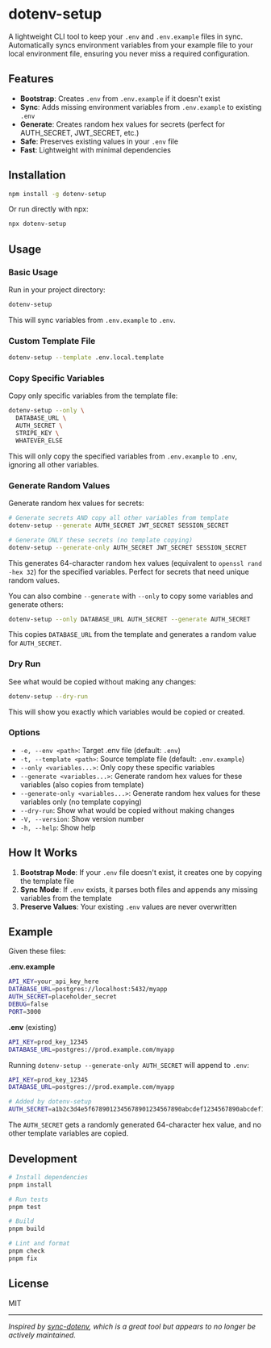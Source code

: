 # dotenv-setup

A lightweight CLI tool to keep your `.env` and `.env.example` files in sync. Automatically syncs environment variables from your example file to your local environment file, ensuring you never miss a required configuration.

## Features

- **Bootstrap**: Creates `.env` from `.env.example` if it doesn't exist
- **Sync**: Adds missing environment variables from `.env.example` to existing `.env`
- **Generate**: Creates random hex values for secrets (perfect for AUTH_SECRET, JWT_SECRET, etc.)
- **Safe**: Preserves existing values in your `.env` file
- **Fast**: Lightweight with minimal dependencies

## Installation

```bash
npm install -g dotenv-setup
```

Or run directly with npx:

```bash
npx dotenv-setup
```

## Usage

### Basic Usage

Run in your project directory:

```bash
dotenv-setup
```

This will sync variables from `.env.example` to `.env`.

### Custom Template File

```bash
dotenv-setup --template .env.local.template
```

### Copy Specific Variables

Copy only specific variables from the template file:

```bash
dotenv-setup --only \
  DATABASE_URL \
  AUTH_SECRET \
  STRIPE_KEY \
  WHATEVER_ELSE
```

This will only copy the specified variables from `.env.example` to `.env`, ignoring all other variables.

### Generate Random Values

Generate random hex values for secrets:

```bash
# Generate secrets AND copy all other variables from template
dotenv-setup --generate AUTH_SECRET JWT_SECRET SESSION_SECRET

# Generate ONLY these secrets (no template copying)
dotenv-setup --generate-only AUTH_SECRET JWT_SECRET SESSION_SECRET
```

This generates 64-character random hex values (equivalent to `openssl rand -hex 32`) for the specified variables. Perfect for secrets that need unique random values.

You can also combine `--generate` with `--only` to copy some variables and generate others:

```bash
dotenv-setup --only DATABASE_URL AUTH_SECRET --generate AUTH_SECRET
```

This copies `DATABASE_URL` from the template and generates a random value for `AUTH_SECRET`.

### Dry Run

See what would be copied without making any changes:

```bash
dotenv-setup --dry-run
```

This will show you exactly which variables would be copied or created.

### Options

- `-e, --env <path>`: Target .env file (default: `.env`)
- `-t, --template <path>`: Source template file (default: `.env.example`)
- `--only <variables...>`: Only copy these specific variables
- `--generate <variables...>`: Generate random hex values for these variables (also copies from template)
- `--generate-only <variables...>`: Generate random hex values for these variables only (no template copying)
- `--dry-run`: Show what would be copied without making changes
- `-V, --version`: Show version number
- `-h, --help`: Show help

## How It Works

1. **Bootstrap Mode**: If your `.env` file doesn't exist, it creates one by copying the template file
2. **Sync Mode**: If `.env` exists, it parses both files and appends any missing variables from the template
3. **Preserve Values**: Your existing `.env` values are never overwritten

## Example

Given these files:

**.env.example**

```sh
API_KEY=your_api_key_here
DATABASE_URL=postgres://localhost:5432/myapp
AUTH_SECRET=placeholder_secret
DEBUG=false
PORT=3000
```

**.env** (existing)

```sh
API_KEY=prod_key_12345
DATABASE_URL=postgres://prod.example.com/myapp
```

Running `dotenv-setup --generate-only AUTH_SECRET` will append to `.env`:

```sh
API_KEY=prod_key_12345
DATABASE_URL=postgres://prod.example.com/myapp

# Added by dotenv-setup
AUTH_SECRET=a1b2c3d4e5f6789012345678901234567890abcdef1234567890abcdef123456
```

The `AUTH_SECRET` gets a randomly generated 64-character hex value, and no other template variables are copied.

## Development

```bash
# Install dependencies
pnpm install

# Run tests
pnpm test

# Build
pnpm build

# Lint and format
pnpm check
pnpm fix
```

## License

MIT

---

_Inspired by [sync-dotenv](https://github.com/codeshifu/sync-dotenv), which is a great tool but appears to no longer be actively maintained._
